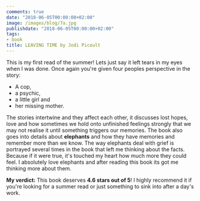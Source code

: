 ```yaml
---
comments: true
date: "2018-06-05T00:00:00+02:00"
image: /images/blog/7a.jpg
publishdate: "2018-06-05T00:00:00+02:00"
tags:
- book
title: LEAVING TIME by Jodi Picoult
---
```


This is my first read of the summer! Lets just say it left tears in my eyes when I was done. Once again you're given four peoples perspective in the story: 

- A cop, 
- a psychic, 
- a little girl and 
- her missing mother. 

The stories intertwine and they affect each other, it discusses lost hopes, love and how sometimes we hold onto unfinished feelings strongly that we may not realise it until something triggers our memories. The book also goes into details about **elephants** and how they have memories and remember more than we know. The way elephants deal with grief is portrayed several times in the book that left me thinking about the facts. Because if it were true, it's touched my heart how much more they could feel. I absolutely love elephants and after reading this book its got me thinking more about them.

**My verdict:** This book deserves **4.6 stars out of 5**! I highly recommend it if you're looking for a summer read or just something to sink into after a day's work. 
